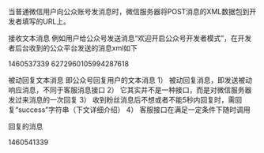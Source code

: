 当普通微信用户向公众账号发消息时，微信服务器将POST消息的XML数据包到开发者填写的URL上。

接收文本消息 
例如用户给公众号发送消息“欢迎开启公众号开发者模式”，在开发者后台收到的公众平台发送的消息xml如下

<xml>
<ToUserName><![CDATA[公众号]]></ToUserName>
 <FromUserName><![CDATA[粉丝号]]></FromUserName>
 <CreateTime>1460537339</CreateTime>
 <MsgType><![CDATA[text]]></MsgType>
 <Content><![CDATA[欢迎开启公众号开发者模式]]></Content>
 <MsgId>6272960105994287618</MsgId>
 </xml>

被动回复文本消息 
即公众号回复用户的文本消息 
1） 被动回复消息，即发送被动响应消息，不同于客服消息接口 
2） 它其实并不是一种接口，而是对微信服务器发过来消息的一次回复 
3） 收到粉丝消息后不想或者不能5秒内回复时，需回复“success”字符串（下文详细介绍） 
4） 客服接口在满足一定条件下随时调用

回复的消息

<xml>
 <ToUserName><![CDATA[粉丝号]]></ToUserName>
 <FromUserName><![CDATA[公众号]]></FromUserName>
 <CreateTime>1460541339</CreateTime>
 <MsgType><![CDATA[text]]></MsgType>
 <Content><![CDATA[test]]></Content>
 </xml>